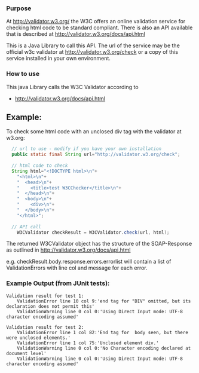 

### Purpose
At http://validator.w3.org/ the W3C offers an online validation service for checking html code to
be standard compliant. There is also an API available that is described at 
http://validator.w3.org/docs/api.html

This is a Java Library to call this API. The url of the service may be the official w3c 
validator at http://validator.w3.org/check or a copy of this service installed in your own environment.


### How to use
This java Library calls the W3C Validator according to
* http://validator.w3.org/docs/api.html

## Example:
  To check some html code with an unclosed div tag with the validator
  at w3.org:

```Java
  // url to use - modify if you have your own installation
  public static final String url="http://validator.w3.org/check";
  
  // html code to check
  String html="<!DOCTYPE html>\n"+
    "<html>\n"+
    "  <head>\n"+
    "    <title>test W3CChecker</title>\n"+
    "  </head>\n"+
    "  <body>\n"+
    "    <div>\n"+
    "  </body>\n"+
    "</html>";
    
  // API call 
	W3CValidator checkResult = W3CValidator.check(url, html);
```
  The returned W3CValidator object has the structure of the SOAP-Response as outlined in
  http://validator.w3.org/docs/api.html
  
  e.g. checkResult.body.response.errors.errorlist will contain a list of ValidationErrors
  with line col and message for each error.
  
### Example Output (from JUnit tests):
```	
Validation result for test 1:
	ValidationError line 10 col 9:'end tag for "DIV" omitted, but its declaration does not permit this'
	ValidationWarning line 0 col 0:'Using Direct Input mode: UTF-8 character encoding assumed'

Validation result for test 2:
	ValidationError line 1 col 82:'End tag for  body seen, but there were unclosed elements.'
	ValidationError line 1 col 75:'Unclosed element div.'
	ValidationWarning line 0 col 0:'No Character encoding declared at document level'
	ValidationWarning line 0 col 0:'Using Direct Input mode: UTF-8 character encoding assumed'
```
